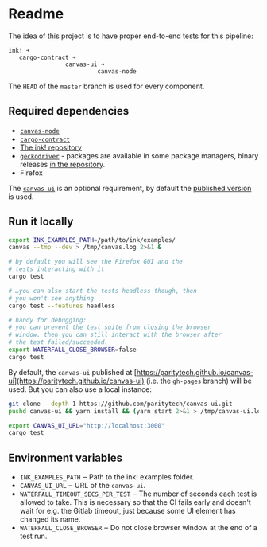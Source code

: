 # Readme

The idea of this project is to have proper end-to-end tests for this pipeline:
```
ink! ➜
   cargo-contract ➜
                canvas-ui ➜
                         canvas-node
```

The `HEAD` of the `master` branch is used for every component.


## Required dependencies

* [`canvas-node`](https://paritytech.github.io/ink-docs/getting-started/setup#installing-the-canvas-node)
* [`cargo-contract`](https://paritytech.github.io/ink-docs/getting-started/setup#ink-cli)
* [The ink! repository](https://github.com/paritytech/ink)
* [`geckodriver`](https://github.com/mozilla/geckodriver/) - packages are available in some package managers,
  binary releases [in the repository](https://github.com/mozilla/geckodriver/releases).
* Firefox

The [`canvas-ui`](https://github.com/paritytech/canvas-ui) is an optional requirement, by default
the [published version](https://paritytech.github.io/canvas-ui) is used.


## Run it locally

```bash
export INK_EXAMPLES_PATH=/path/to/ink/examples/
canvas --tmp --dev > /tmp/canvas.log 2>&1 &

# by default you will see the Firefox GUI and the
# tests interacting with it
cargo test 

# …you can also start the tests headless though, then
# you won't see anything
cargo test --features headless

# handy for debugging:
# you can prevent the test suite from closing the browser
# window. then you can still interact with the browser after
# the test failed/succeeded. 
export WATERFALL_CLOSE_BROWSER=false
cargo test
```

By default, the `canvas-ui` published at [https://paritytech.github.io/canvas-ui](https://paritytech.github.io/canvas-ui)
(i.e. the `gh-pages` branch) will be used. But you can also use a local instance:

```bash
git clone --depth 1 https://github.com/paritytech/canvas-ui.git
pushd canvas-ui && yarn install && (yarn start 2>&1 > /tmp/canvas-ui.log 2>&1 &) && popd

export CANVAS_UI_URL="http://localhost:3000"
cargo test
```

## Environment variables

* `INK_EXAMPLES_PATH` ‒ Path to the ink! examples folder.
* `CANVAS_UI_URL` ‒ URL of the `canvas-ui`.
* `WATERFALL_TIMEOUT_SECS_PER_TEST` ‒ The number of seconds each test is allowed to take.
  This is necessary so that the CI fails early and doesn't wait for e.g. the Gitlab timeout,
  just because some UI element has changed its name.
* `WATERFALL_CLOSE_BROWSER` ‒ Do not close browser window at the end of a test run.
